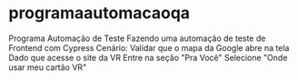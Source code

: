 # programaautomacaoqa
Programa Automação de Teste
Fazendo uma automação de teste de Frontend com Cypress 
Cenário: Validar que o mapa da Google abre na tela
Dado que acesse o site da VR
Entre na seção "Pra Você"
Selecione "Onde usar meu cartão VR"
